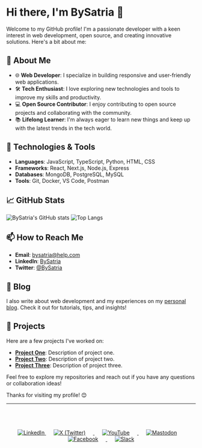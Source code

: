 # Hi there, I'm BySatria 👋

Welcome to my GitHub profile! I'm a passionate developer with a keen interest in web development, open source, and creating innovative solutions. Here's a bit about me:

## 🚀 About Me

- 🌐 **Web Developer**: I specialize in building responsive and user-friendly web applications.
- 🛠️ **Tech Enthusiast**: I love exploring new technologies and tools to improve my skills and productivity.
- 💻 **Open Source Contributor**: I enjoy contributing to open source projects and collaborating with the community.
- 📚 **Lifelong Learner**: I'm always eager to learn new things and keep up with the latest trends in the tech world.

## 🔧 Technologies & Tools

- **Languages**: JavaScript, TypeScript, Python, HTML, CSS
- **Frameworks**: React, Next.js, Node.js, Express
- **Databases**: MongoDB, PostgreSQL, MySQL
- **Tools**: Git, Docker, VS Code, Postman

## 📈 GitHub Stats

![BySatria's GitHub stats](https://github-readme-stats.vercel.app/api?username=BySatria&show_icons=true&theme=radical)
![Top Langs](https://github-readme-stats.vercel.app/api/top-langs/?username=BySatria&layout=compact&theme=radical)

## 📫 How to Reach Me

- **Email**: bysatria@help.com
- **LinkedIn**: [BySatria](https://www.linkedin.com/in/bysatria/)
- **Twitter**: [@BySatria](https://twitter.com/BySatria)

## 📝 Blog

I also write about web development and my experiences on my [personal blog](https://bysatria.dev/blog). Check it out for tutorials, tips, and insights!

## 🌟 Projects

Here are a few projects I've worked on:

- **[Project One](https://github.com/BySatria/project-one)**: Description of project one.
- **[Project Two](https://github.com/BySatria/project-two)**: Description of project two.
- **[Project Three](https://github.com/BySatria/project-three)**: Description of project three.

Feel free to explore my repositories and reach out if you have any questions or collaboration ideas!

Thanks for visiting my profile! 😊

---

<br><br>
<div align="center" style="margin-top: 20px;">
    <a href="https://www.linkedin.com/company/gradle/">
        <img src="https://img.shields.io/badge/-0077B5?style=for-the-badge&logo=linkedin&logoColor=white" alt="LinkedIn" style="margin: 0 0px;">
    </a>
    <a href="https://x.com/gradle">
        <img src="https://img.shields.io/badge/-000000?style=for-the-badge&logo=x&logoColor=white" alt="X (Twitter)" style="margin: 0 20px;">
    </a>
    <a href="https://www.youtube.com/@FelixRegion">
        <img src="https://img.shields.io/badge/-FF0000?style=for-the-badge&logo=youtube&logoColor=white" alt="YouTube" style="margin: 0 20px;">
    </a>
    <a href="https://mastodon.social/@Gradle">
        <img src="https://img.shields.io/badge/-6364FF?style=for-the-badge&logo=mastodon&logoColor=white" alt="Mastodon" style="margin: 0 20px;">
    </a>
    <a href="https://www.facebook.com/gradleinc">
        <img src="https://img.shields.io/badge/-1877F2?style=for-the-badge&logo=facebook&logoColor=white" alt="Facebook" style="margin: 0 20px;">
    </a>
    <a href="https://gradle.org/slack-invite">
        <img src="https://img.shields.io/badge/-4A154B?style=for-the-badge&logo=slack&logoColor=white" alt="Slack" style="margin: 0 20px;">
    </a>
</div>

